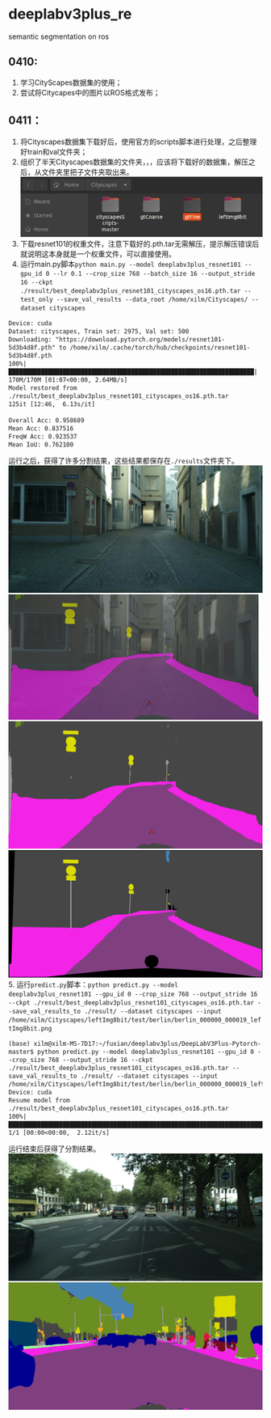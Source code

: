 # deeplabv3plus_re
semantic segmentation on ros  
## 0410:  
1. 学习CityScapes数据集的使用；  
2. 尝试将Citycapes中的图片以ROS格式发布；  
## 0411：  
1. 将Cityscapes数据集下载好后，使用官方的scripts脚本进行处理，之后整理好train和val文件夹；  
2. 组织了半天Cityscapes数据集的文件夹，，，应该将下载好的数据集，解压之后，从文件夹里把子文件夹取出来。  
![](https://github.com/XxxuLimei/deeplabv3plus_re/blob/main/pictures/WeChat%20Image_20230411185142.png)  
3. 下载resnet101的权重文件，注意下载好的.pth.tar无需解压，提示解压错误后就说明这本身就是一个权重文件，可以直接使用。  
4. 运行main.py脚本`python main.py --model deeplabv3plus_resnet101 --gpu_id 0 --lr 0.1 --crop_size 768 --batch_size 16 --output_stride 16 --ckpt ./result/best_deeplabv3plus_resnet101_cityscapes_os16.pth.tar --test_only --save_val_results --data_root /home/xilm/Cityscapes/ --dataset cityscapes`  
```
Device: cuda
Dataset: cityscapes, Train set: 2975, Val set: 500
Downloading: "https://download.pytorch.org/models/resnet101-5d3b4d8f.pth" to /home/xilm/.cache/torch/hub/checkpoints/resnet101-5d3b4d8f.pth
100%|████████████████████████████████████████████████████████████████████| 170M/170M [01:07<00:00, 2.64MB/s]
Model restored from ./result/best_deeplabv3plus_resnet101_cityscapes_os16.pth.tar
125it [12:46,  6.13s/it]

Overall Acc: 0.958689
Mean Acc: 0.837516
FreqW Acc: 0.923537
Mean IoU: 0.762100
```  
运行之后，获得了许多分割结果，这些结果都保存在`./results`文件夹下。  
![](https://github.com/XxxuLimei/deeplabv3plus_re/blob/main/pictures/7_image.png)  
![](https://github.com/XxxuLimei/deeplabv3plus_re/blob/main/pictures/7_overlay.png)  
![](https://github.com/XxxuLimei/deeplabv3plus_re/blob/main/pictures/7_pred.png)  
![](https://github.com/XxxuLimei/deeplabv3plus_re/blob/main/pictures/7_target.png)  
5. 运行`predict.py`脚本：`python predict.py --model deeplabv3plus_resnet101 --gpu_id 0 --crop_size 768 --output_stride 16 --ckpt ./result/best_deeplabv3plus_resnet101_cityscapes_os16.pth.tar --save_val_results_to ./result/ --dataset cityscapes --input /home/xilm/Cityscapes/leftImg8bit/test/berlin/berlin_000000_000019_leftImg8bit.png`  
```
(base) xilm@xilm-MS-7D17:~/fuxian/deeplabv3plus/DeepLabV3Plus-Pytorch-master$ python predict.py --model deeplabv3plus_resnet101 --gpu_id 0 --crop_size 768 --output_stride 16 --ckpt ./result/best_deeplabv3plus_resnet101_cityscapes_os16.pth.tar --save_val_results_to ./result/ --dataset cityscapes --input /home/xilm/Cityscapes/leftImg8bit/test/berlin/berlin_000000_000019_leftImg8bit.png
Device: cuda
Resume model from ./result/best_deeplabv3plus_resnet101_cityscapes_os16.pth.tar
100%|█████████████████████████████████████████████████████████████████████████| 1/1 [00:00<00:00,  2.12it/s]
```  
运行结束后获得了分割结果。  
![](https://github.com/XxxuLimei/deeplabv3plus_re/blob/main/pictures/berlin_000000_000019_leftImg8bit.png)  
![](https://github.com/XxxuLimei/deeplabv3plus_re/blob/main/pictures/berlin_000000_000019_leftImg8bit_predict.png)  
